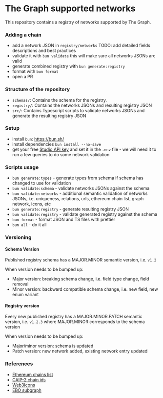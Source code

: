 # The Graph supported networks

This repository contains a registry of networks supported by The Graph.

### Adding a chain

- add a network JSON in `registry/networks` TODO: add detailed fields descriptions and best practices
- validate it with `bun validate` this will make sure all networks JSONs are valid
- generate combined registry with `bun generate:registry`
- format with `bun format`
- open a PR

### Structure of the repository

- `schemas/`: Contains the schema for the registry.
- `registry/`: Contains the networks JSONs and resulting registry JSON
- `src/`: Contains Typescript scripts to validate networks JSONs and generate the resulting registry JSON

### Setup

- install `bun`: https://bun.sh/
- install dependencies `bun install --no-save`
- get your free [Studio API key](https://thegraph.com/studio/apikeys/) and set it in the `.env` file - we will need it to run a few queries to do some network validation

### Scripts usage

- `bun generate:types` - generate types from schema if schema has changed to use for validation
- `bun validate:schema` - validate networks JSONs against the schema
- `bun validate:networks` - additional semantic validation of networks JSONs, i.e. uniqueness, relations, urls, ethereum chain list, graph network, icons, etc
- `bun generate:registry` - generate resulting registry JSON
- `bun validate:registry` - validate generated registry against the schema
- `bun format` - format JSON and TS files with prettier
- `bun all` - do it all

### Versioning

#### Schema Version

Published registry schema has a MAJOR.MINOR semantic version, i.e. `v1.2`

When version needs to be bumped up:

- Major version: breaking schema change, i.e. field type change, field removal
- Minor version: backward compatible schema change, i.e. new field, new enum variant

#### Registry version

Every new published registry has a MAJOR.MINOR.PATCH semantic version, i.e. `v1.2.3` where MAJOR.MINOR corresponds to the schema version

When version needs to be bumped up:

- Major/minor version: schema is updated
- Patch version: new network added, existing network entry updated

### References

- [Ethereum chains list](https://github.com/ethereum-lists/chains)
- [CAIP-2 chain ids](https://chainagnostic.org/CAIPs/caip-2)
- [Web3Icons](https://github.com/0xa3k5/web3icons/tree/main/raw-svgs/networks/branded)
- [EBO subgraph](https://thegraph.com/explorer/subgraphs/4KFYqUWRTZQ9gn7GPHC6YQ2q15chJfVrX43ezYcwkgxB)
